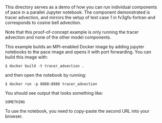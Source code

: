 This directory serves as a demo of how you can run individual components of pace in a parallel Jupyter notebook. The component demonstrated is tracer advection, and mirrors the setup of test case 1 in fv3gfs-fortran and corresponds to cosine bell advection.

Note that this proof-of-concept example is only running the tracer advection and none of the other model components.

This example builds an MPI-enabled Docker image by adding jupyter notebooks to the pace image and opens it with port forwarding. You can build this image with:
```
$ docker build -t tracer_advection .
```
and then open the notebook by running:
```
$ docker run -p 8888:8888 tracer_advection
```

You should see output that looks something like:
```
SOMETHING
```

To use the notebook, you need to copy-paste the second URL into your browser.
